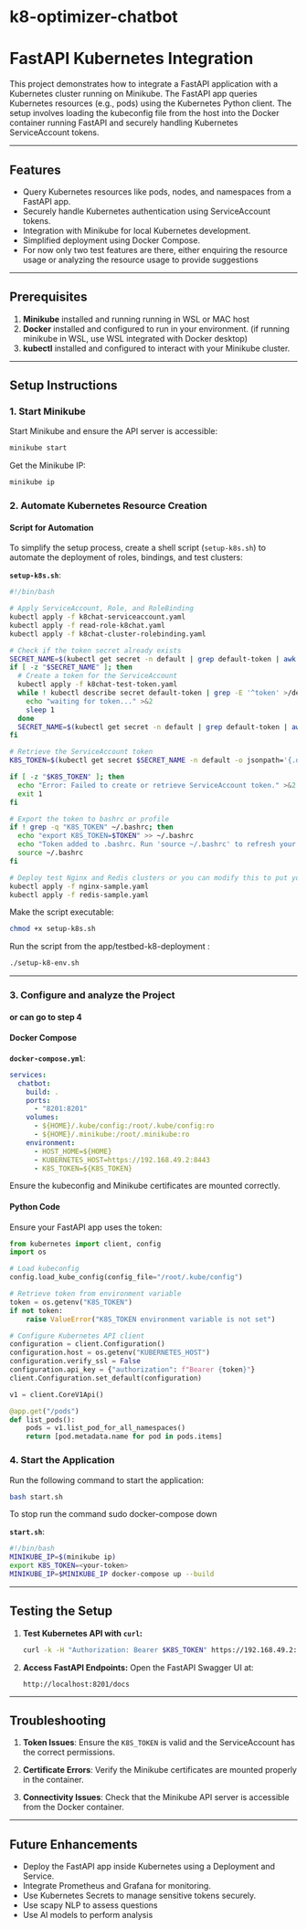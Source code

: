 # k8-optimizer-chatbot

# FastAPI Kubernetes Integration

This project demonstrates how to integrate a FastAPI application with a Kubernetes cluster running on Minikube. The FastAPI app queries Kubernetes resources (e.g., pods) using the Kubernetes Python client. The setup involves loading the kubeconfig file from the host into the Docker container running FastAPI and securely handling Kubernetes ServiceAccount tokens.

---

## Features

- Query Kubernetes resources like pods, nodes, and namespaces from a FastAPI app.
- Securely handle Kubernetes authentication using ServiceAccount tokens.
- Integration with Minikube for local Kubernetes development.
- Simplified deployment using Docker Compose.
- For now only two test features are there, either enquiring the resource usage or analyzing the resource usage to provide suggestions

---

## Prerequisites

1. **Minikube** installed and running running in WSL or MAC host
2. **Docker** installed and configured to run in your environment. (if running minikube in WSL, use WSL integrated with Docker desktop)
3. **kubectl** installed and configured to interact with your Minikube cluster.

---

## Setup Instructions

### 1. Start Minikube

Start Minikube and ensure the API server is accessible:

```bash
minikube start
```

Get the Minikube IP:
```bash
minikube ip
```

### 2. Automate Kubernetes Resource Creation

#### Script for Automation

To simplify the setup process, create a shell script (`setup-k8s.sh`) to automate the deployment of roles, bindings, and test clusters:

**`setup-k8s.sh`**:
```bash
#!/bin/bash

# Apply ServiceAccount, Role, and RoleBinding
kubectl apply -f k8chat-serviceaccount.yaml
kubectl apply -f read-role-k8chat.yaml
kubectl apply -f k8chat-cluster-rolebinding.yaml

# Check if the token secret already exists
SECRET_NAME=$(kubectl get secret -n default | grep default-token | awk '{print $1}')
if [ -z "$SECRET_NAME" ]; then
  # Create a token for the ServiceAccount
  kubectl apply -f k8chat-test-token.yaml
  while ! kubectl describe secret default-token | grep -E '^token' >/dev/null; do
    echo "waiting for token..." >&2
    sleep 1
  done
  SECRET_NAME=$(kubectl get secret -n default | grep default-token | awk '{print $1}')
fi

# Retrieve the ServiceAccount token
K8S_TOKEN=$(kubectl get secret $SECRET_NAME -n default -o jsonpath='{.data.token}' | base64 --decode)

if [ -z "$K8S_TOKEN" ]; then
  echo "Error: Failed to create or retrieve ServiceAccount token." >&2
  exit 1
fi

# Export the token to bashrc or profile
if ! grep -q "K8S_TOKEN" ~/.bashrc; then
  echo "export K8S_TOKEN=$TOKEN" >> ~/.bashrc
  echo "Token added to .bashrc. Run 'source ~/.bashrc' to refresh your environment."
  source ~/.bashrc
fi

# Deploy test Nginx and Redis clusters or you can modify this to put your custom deployments, pods, services
kubectl apply -f nginx-sample.yaml
kubectl apply -f redis-sample.yaml
```

Make the script executable:
```bash
chmod +x setup-k8s.sh
```

Run the script from the app/testbed-k8-deployment :
```bash
./setup-k8-env.sh
```

---

### 3. Configure and analyze the Project

#### or can go to step 4

#### Docker Compose

**`docker-compose.yml`**:
```yaml
services:
  chatbot:
    build: .
    ports:
      - "8201:8201"
    volumes:
      - ${HOME}/.kube/config:/root/.kube/config:ro
      - ${HOME}/.minikube:/root/.minikube:ro
    environment:
      - HOST_HOME=${HOME}
      - KUBERNETES_HOST=https://192.168.49.2:8443
      - K8S_TOKEN=${K8S_TOKEN}
```

Ensure the kubeconfig and Minikube certificates are mounted correctly.

#### Python Code

Ensure your FastAPI app uses the token:

```python
from kubernetes import client, config
import os

# Load kubeconfig
config.load_kube_config(config_file="/root/.kube/config")

# Retrieve token from environment variable
token = os.getenv("K8S_TOKEN")
if not token:
    raise ValueError("K8S_TOKEN environment variable is not set")

# Configure Kubernetes API client
configuration = client.Configuration()
configuration.host = os.getenv("KUBERNETES_HOST")
configuration.verify_ssl = False
configuration.api_key = {"authorization": f"Bearer {token}"}
client.Configuration.set_default(configuration)

v1 = client.CoreV1Api()

@app.get("/pods")
def list_pods():
    pods = v1.list_pod_for_all_namespaces()
    return [pod.metadata.name for pod in pods.items]
```

### 4. Start the Application

Run the following command to start the application:

```bash
bash start.sh
```

To stop run the command sudo docker-compose down

**`start.sh`**:
```bash
#!/bin/bash
MINIKUBE_IP=$(minikube ip)
export K8S_TOKEN=<your-token>
MINIKUBE_IP=$MINIKUBE_IP docker-compose up --build
```

---

## Testing the Setup

1. **Test Kubernetes API with `curl`:**
   ```bash
   curl -k -H "Authorization: Bearer $K8S_TOKEN" https://192.168.49.2:8443/api/v1/namespaces/default/pods
   ```

2. **Access FastAPI Endpoints:**
   Open the FastAPI Swagger UI at:
   ```
   http://localhost:8201/docs
   ```

---

## Troubleshooting

1. **Token Issues**:
   Ensure the `K8S_TOKEN` is valid and the ServiceAccount has the correct permissions.

2. **Certificate Errors**:
   Verify the Minikube certificates are mounted properly in the container.

3. **Connectivity Issues**:
   Check that the Minikube API server is accessible from the Docker container.

---

## Future Enhancements

- Deploy the FastAPI app inside Kubernetes using a Deployment and Service.
- Integrate Prometheus and Grafana for monitoring.
- Use Kubernetes Secrets to manage sensitive tokens securely.
- Use scapy NLP to assess questions
- Use AI models to perform analysis


